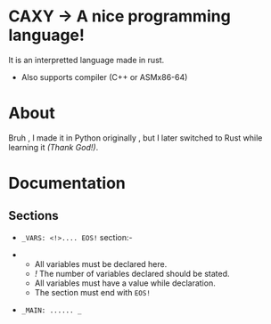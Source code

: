 # CAXY -> A nice programming language!

It is an interpretted language made in rust.
- Also supports compiler (C++ or ASMx86-64)

# About
Bruh , I made it in Python originally , but I later switched to Rust while learning it _(Thank God!)_.

# Documentation
<h2> Sections </h2>

- `_VARS: <!>.... EOS!` section:-
- - All variables must be declared here.
  - *!* The number of variables declared should be stated.
  - All variables must have a value while declaration.
  - The section must end with `EOS!`
    
- `_MAIN: ...... _`
